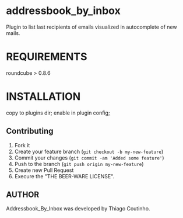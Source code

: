 addressbook_by_inbox
====================

Plugin to list last recipients of emails visualized in autocomplete of new mails.

REQUIREMENTS
===============

roundcube > 0.8.6


INSTALLATION
===============

copy to plugins dir;
enable in plugin config;


## Contributing

1. Fork it
2. Create your feature branch (`git checkout -b my-new-feature`)
3. Commit your changes (`git commit -am 'Added some feature'`)
4. Push to the branch (`git push origin my-new-feature`)
5. Create new Pull Request
6. Execure the "THE BEER-WARE LICENSE".



## AUTHOR

Addressbook_By_Inbox was developed by Thiago Coutinho.